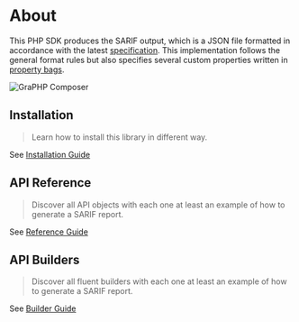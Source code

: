<!-- markdownlint-disable MD013 -->
# About

This PHP SDK produces the SARIF output, which is a JSON file formatted
in accordance with the latest [specification](https://docs.oasis-open.org/sarif/sarif/v2.1.0/sarif-v2.1.0.html).
This implementation follows the general format rules but also specifies several custom properties
written in [property bags](https://docs.oasis-open.org/sarif/sarif/v2.1.0/os/sarif-v2.1.0-os.html#_Toc34317448).

![GraPHP Composer](./assets/images/graph-composer.svg)

## Installation

> Learn how to install this library in different way.

See [Installation Guide](installation.md)

## API Reference

> Discover all API objects with each one at least an example of how to generate a SARIF report.

See [Reference Guide](reference/README.md)

## API Builders

> Discover all fluent builders with each one at least an example of how to generate a SARIF report.

See [Builder Guide](builder/README.md)
